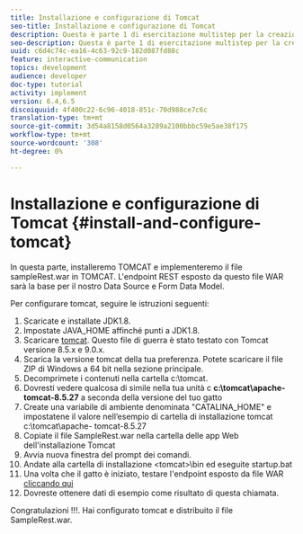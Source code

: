 ```yaml
---
title: Installazione e configurazione di Tomcat
seo-title: Installazione e configurazione di Tomcat
description: Questa è parte 1 di esercitazione multistep per la creazione del primo documento di comunicazione interattiva.In questa parte, installeremo TOMCAT e distribuiremo il file sampleRest.war in TOMCAT. L'endpoint REST esposto da questo file WAR sarà la base per il nostro Data Source e Form Data Model.
seo-description: Questa è parte 1 di esercitazione multistep per la creazione del primo documento di comunicazione interattiva.In questa parte, installeremo TOMCAT e distribuiremo il file sampleRest.war in TOMCAT. L'endpoint REST esposto da questo file WAR sarà la base per il nostro Data Source e Form Data Model.
uuid: c6d4c74c-ea16-4c63-92c9-182d087fd88c
feature: interactive-communication
topics: development
audience: developer
doc-type: tutorial
activity: implement
version: 6.4,6.5
discoiquuid: 4f400c22-6c96-4018-851c-70d988ce7c6c
translation-type: tm+mt
source-git-commit: 3d54a8158d0564a3289a2100bbbc59e5ae38f175
workflow-type: tm+mt
source-wordcount: '308'
ht-degree: 0%

---
```



# Installazione e configurazione di Tomcat {#install-and-configure-tomcat}

In questa parte, installeremo TOMCAT e implementeremo il file sampleRest.war in TOMCAT. L&#39;endpoint REST esposto da questo file WAR sarà la base per il nostro Data Source e Form Data Model.

Per configurare tomcat, seguire le istruzioni seguenti:

1. Scaricate e installate JDK1.8.
2. Impostate JAVA_HOME affinché punti a JDK1.8.
3. Scaricare [tomcat](https://tomcat.apache.org/). Questo file di guerra è stato testato con Tomcat versione 8.5.x e 9.0.x.
4. Scarica la versione tomcat della tua preferenza. Potete scaricare il file ZIP di Windows a 64 bit nella sezione principale.
5. Decomprimete i contenuti nella cartella c:\tomcat.
6. Dovresti vedere qualcosa di simile nella tua unità c **c:\tomcat\apache-tomcat-8.5.27** a seconda della versione del tuo gatto
7. Create una variabile di ambiente denominata &quot;CATALINA_HOME&quot; e impostatene il valore nell’esempio di cartella di installazione tomcat c:\tomcat\apache- tomcat-8.5.27
8. Copiate il file SampleRest.war nella cartella delle app Web dell&#39;installazione Tomcat
9. Avvia nuova finestra del prompt dei comandi.
10. Andate alla cartella di installazione &lt;tomcat>\bin ed eseguite startup.bat
11. Una volta che il gatto è iniziato, testare l&#39;endpoint esposto da file WAR [cliccando qui](http://localhost:8080/SampleRest/webapi/getStatement/9586)
12. Dovreste ottenere dati di esempio come risultato di questa chiamata.

Congratulazioni !!!. Hai configurato tomcat e distribuito il file SampleRest.war.
